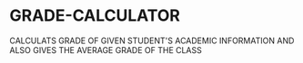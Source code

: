 # GRADE-CALCULATOR
CALCULATS GRADE OF GIVEN STUDENT'S ACADEMIC INFORMATION AND ALSO GIVES THE AVERAGE GRADE OF THE CLASS
